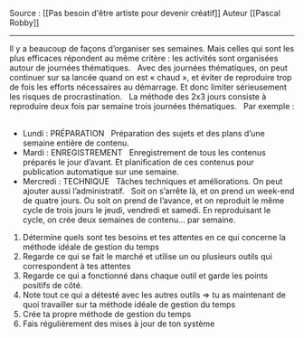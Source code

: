 Source : [[Pas besoin d'être artiste pour devenir créatif]]
Auteur [[Pascal Robby]]
***

Il y a beaucoup de façons d’organiser ses semaines. Mais celles qui sont les plus efficaces répondent au même critère : les activités sont organisées autour de journées thématiques.   
Avec des journées thématiques, on peut continuer sur sa lancée quand on est « chaud », et éviter de reproduire trop de fois les efforts nécessaires au démarrage. Et donc limiter sérieusement les risques de procrastination.   
La méthode des 2x3 jours consiste à reproduire deux fois par semaine trois journées thématiques.   Par exemple :   
- Lundi : PRÉPARATION   Préparation des sujets et des plans d’une semaine entière de contenu.   
- Mardi : ENREGISTREMENT   Enregistrement de tous les contenus préparés le jour d’avant. Et planification de ces contenus pour publication automatique sur une semaine.   
- Mercredi : TECHNIQUE   Tâches techniques et améliorations. On peut ajouter aussi l’administratif.   
Soit on s’arrête là, et on prend un week-end de quatre jours. Ou soit on prend de l’avance, et on reproduit le même cycle de trois jours le jeudi, vendredi et samedi. En reproduisant le cycle, on crée deux semaines de contenu... par semaine.
1) Détermine quels sont tes besoins et tes attentes en ce qui concerne la méthode idéale de gestion du temps 
2) Regarde ce qui se fait le marché et utilise un ou plusieurs outils qui correspondent à tes attentes 
3) Regarde ce qui a fonctionné dans chaque outil et garde les points positifs de côté. 
4) Note tout ce qui a détesté avec les autres outils => tu as maintenant de quoi travailler sur ta méthode idéale de gestion du temps 
5) Crée ta propre méthode de gestion du temps 
6) Fais régulièrement des mises à jour de ton système
